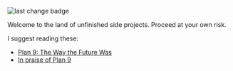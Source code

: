 ![last change badge](https://img.shields.io/github/last-commit/EdoardoLaGreca/EdoardoLaGreca?label=last%20change)

Welcome to the land of unfinished side projects. Proceed at your own risk.

I suggest reading these:

- [Plan 9: The Way the Future Was](http://www.catb.org/esr/writings/taoup/html/plan9.html)
- [In praise of Plan 9](https://drewdevault.com/2022/11/12/In-praise-of-Plan-9.html)
